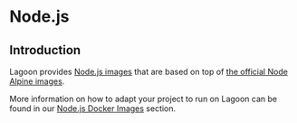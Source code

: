 # Node.js

## Introduction

Lagoon provides [Node.js images](https://github.com/uselagoon/lagoon-images/tree/main/images/node) that are based on top of [the official Node Alpine images](https://hub.docker.com/_/node/).

More information on how to adapt your project to run on Lagoon can be found in our [Node.js Docker Images](../../docker-images/nodejs) section.
